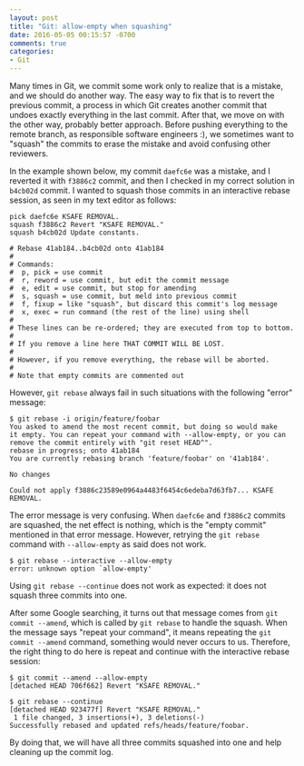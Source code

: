 ```yaml
---
layout: post
title: "Git: allow-empty when squashing"
date: 2016-05-05 00:15:57 -0700
comments: true
categories: 
- Git
---
```


Many times in Git, we commit some work only to realize that is a mistake, and we should do another way.
The easy way to fix that is to revert the previous commit, a process in which Git creates another commit that undoes exactly everything in the last commit.
After that, we move on with the other way, probably better approach.
Before pushing everything to the remote branch, as responsible software engineers :), we sometimes want to "squash" the commits to erase the mistake and avoid confusing other reviewers.

In the example shown below, my commit `daefc6e` was a mistake, and I reverted it with `f3886c2` commit, and then I checked in my correct solution in `b4cb02d` commit.
I wanted to squash those commits in an interactive rebase session, as seen in my text editor as follows:

``` plain Commands shown in editor
pick daefc6e KSAFE REMOVAL.
squash f3886c2 Revert "KSAFE REMOVAL."
squash b4cb02d Update constants.

# Rebase 41ab184..b4cb02d onto 41ab184
#
# Commands:
#  p, pick = use commit
#  r, reword = use commit, but edit the commit message
#  e, edit = use commit, but stop for amending
#  s, squash = use commit, but meld into previous commit
#  f, fixup = like "squash", but discard this commit's log message
#  x, exec = run command (the rest of the line) using shell
#
# These lines can be re-ordered; they are executed from top to bottom.
#
# If you remove a line here THAT COMMIT WILL BE LOST.
#
# However, if you remove everything, the rebase will be aborted.
#
# Note that empty commits are commented out
```

However, `git rebase` always fail in such situations with the following "error" message:

``` plain git rebase fails
$ git rebase -i origin/feature/foobar
You asked to amend the most recent commit, but doing so would make
it empty. You can repeat your command with --allow-empty, or you can
remove the commit entirely with "git reset HEAD^".
rebase in progress; onto 41ab184
You are currently rebasing branch 'feature/foobar' on '41ab184'.

No changes

Could not apply f3886c23589e0964a4483f6454c6edeba7d63fb7... KSAFE REMOVAL.
```

The error message is very confusing. 
When `daefc6e` and `f3886c2` commits are squashed, the net effect is nothing, which is the "empty commit" mentioned in that error message. 
However, retrying the `git rebase` command with `--allow-empty` as said does not work.

``` plain
$ git rebase --interactive --allow-empty 
error: unknown option `allow-empty' 
```

Using `git rebase --continue` does not work as expected: it does not squash three commits into one.

After some Google searching, it turns out that message comes from `git commit --amend`, which is called by `git rebase` to handle the squash.
When the message says "repeat your command", it means repeating the `git commit --amend` command, something would never occurs to us.
Therefore, the right thing to do here is repeat and continue with the interactive rebase session: 

``` plain
$ git commit --amend --allow-empty
[detached HEAD 706f662] Revert "KSAFE REMOVAL."

$ git rebase --continue
[detached HEAD 923477f] Revert "KSAFE REMOVAL."
 1 file changed, 3 insertions(+), 3 deletions(-)
Successfully rebased and updated refs/heads/feature/foobar.
```

By doing that, we will have all three commits squashed into one and help cleaning up the commit log.

<!--
http://git.661346.n2.nabble.com/Confusing-error-message-in-rebase-when-commit-becomes-empty-td7612948.html
-->